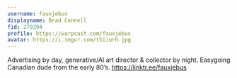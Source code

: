 ```yaml
---
username: fauxjebus
displayname: Brad Connell
fid: 279394
profile: https://warpcast.com/fauxjebus
avatar: https://i.imgur.com/t5iiurh.jpg
---
```

Advertising by day, generative/AI art director & collector by night. Easygoing Canadian dude from the early 80’s. https://linktr.ee/fauxjebus  

